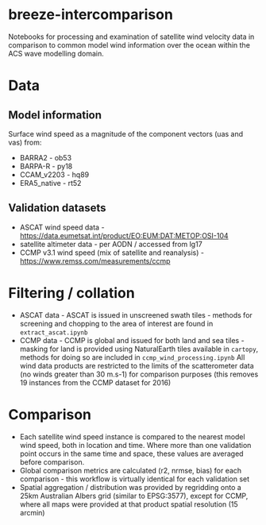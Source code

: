 # breeze-intercomparison
Notebooks for processing and examination of satellite wind velocity data in comparison to common model wind information over the ocean within the ACS wave modelling domain.

# Data
## Model information
Surface wind speed as a magnitude of the component vectors (uas and vas) from:
* BARRA2 - ob53
* BARPA-R - py18
* CCAM_v2203 - hq89
* ERA5_native - rt52

## Validation datasets
* ASCAT wind speed data - https://data.eumetsat.int/product/EO:EUM:DAT:METOP:OSI-104
* satellite altimeter data - per AODN / accessed from lg17
* CCMP v3.1 wind speed (mix of satellite and reanalysis) - https://www.remss.com/measurements/ccmp

# Filtering / collation
* ASCAT data - ASCAT is issued in unscreened swath tiles - methods for screening and chopping to the area of interest are found in `extract_ascat.ipynb`  
* CCMP data - CCMP is global and issued for both land and sea tiles - masking for land is provided using NaturalEarth tiles available in `cartopy`, methods for doing so are included in `ccmp_wind_processing.ipynb`
All wind data products are restricted to the limits of the scatterometer data (no winds greater than 30 m.s-1) for comparison purposes (this removes 19 instances from the CCMP dataset for 2016)

# Comparison
* Each satellite wind speed instance is compared to the nearest model wind speed, both in location and time. Where more than one validation point occurs in the same time and space, these values are averaged before comparison.
* Global comparison metrics are calculated (r2, nrmse, bias) for each comparison - this workflow is virtually identical for each validation set
* Spatial aggregation / distribution was provided by regridding onto a 25km Australian Albers grid (similar to EPSG:3577), except for CCMP, where all maps were provided at that product spatial resolution (15 arcmin)

